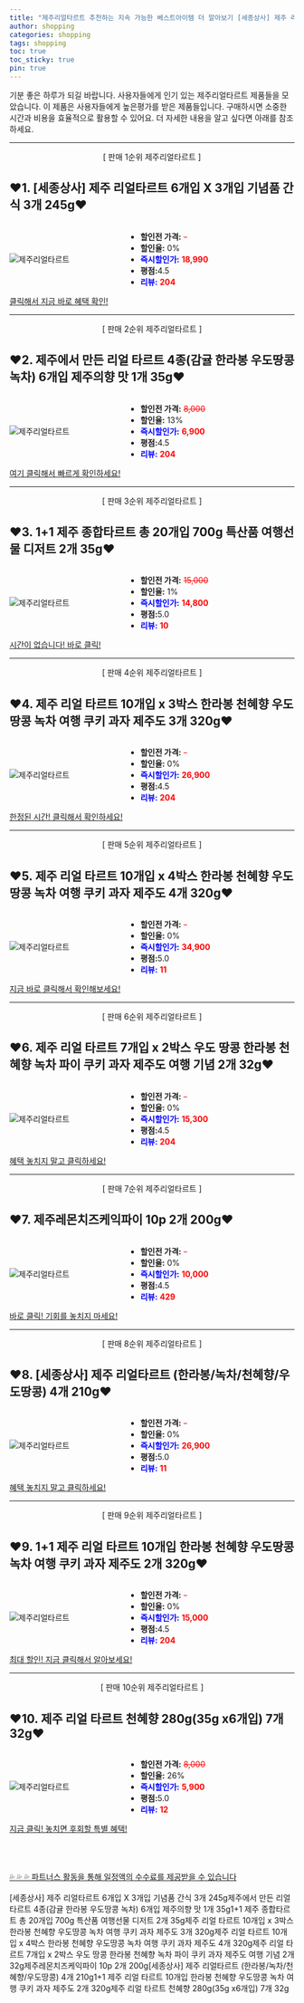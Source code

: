 ```yaml
---
title: "제주리얼타르트 추천하는 지속 가능한 베스트아이템 더 알아보기 [세종상사] 제주 리얼타르트 6개입 X"
author: shopping
categories: shopping
tags: shopping
toc: true
toc_sticky: true
pin: true
---
```

기분 좋은 하루가 되길 바랍니다. 사용자들에게 인기 있는 제주리얼타르트 제품들을 모았습니다. 이 제품은 사용자들에게 높은평가를 받은 제품들입니다. 구매하시면 소중한 시간과 비용을 효율적으로 활용할 수 있어요. 더 자세한 내용을 알고 싶다면 아래를 참조하세요.

---
<p class="toplist" style="margin: 0 auto; display: block; width: fit-content;">[ 판매 1순위 제주리얼타르트 ]</p>

<h2><strong>❤️1. [세종상사] 제주 리얼타르트 6개입 X 3개입 기념품 간식 3개 245g❤️</strong></h2>

<div style="display: flex; align-items: center;">
    <div style="flex: 0.4;">
        <img src="https://thumbnail9.coupangcdn.com/thumbnails/remote/230x230ex/image/vendor_inventory/8fbc/de7fa8e934c2b535d14d757d3a8892c4b2bd8ab6c222da43411126529bbb.jpg" alt="제주리얼타르트" style="max-width: 100%;">
    </div>
    <div style="flex: 0.6; margin-left: 10px;">
        <ul>
            <li><strong>할인전 가격:</strong> <del style="color: red;">-</del></li>
            <li><strong>할인율:</strong> 0%</li>
            <li><span style='color:blue'><strong>즉시할인가:</strong></span> <span style='color:red'><strong>18,990</strong></span></li>
            <li><strong>평점:</strong>4.5</li>
            <li><span style='color:blue'><strong>리뷰:</strong></span> <span style='color:red'><strong>204</strong></span></li>
        </ul>
    </div>
</div>
<div class="center">
    <a href="https://selin100587.github.io?lptag=AF9450613&subid=githubio&pageKey=6240748507&traceid=V0-153&itemId=14650946994&vendorItemId=85060769506" class="myButton">
        클릭해서 지금 바로 혜택 확인!
    </a>
</div>


---
<p class="toplist" style="margin: 0 auto; display: block; width: fit-content;">[ 판매 2순위 제주리얼타르트 ]</p>

<h2><strong>❤️2. 제주에서 만든 리얼 타르트 4종(감귤 한라봉 우도땅콩 녹차) 6개입 제주의향 맛 1개 35g❤️</strong></h2>

<div style="display: flex; align-items: center;">
    <div style="flex: 0.4;">
        <img src="https://thumbnail8.coupangcdn.com/thumbnails/remote/230x230ex/image/vendor_inventory/4ae6/b99803f18a592921d726770bd073f35aadd858e6f46fcf589ceb3e0aa96a.jpg" alt="제주리얼타르트" style="max-width: 100%;">
    </div>
    <div style="flex: 0.6; margin-left: 10px;">
        <ul>
            <li><strong>할인전 가격:</strong> <del style="color: red;">8,000</del></li>
            <li><strong>할인율:</strong> 13%</li>
            <li><span style='color:blue'><strong>즉시할인가:</strong></span> <span style='color:red'><strong>6,900</strong></span></li>
            <li><strong>평점:</strong>4.5</li>
            <li><span style='color:blue'><strong>리뷰:</strong></span> <span style='color:red'><strong>204</strong></span></li>
        </ul>
    </div>
</div>
<div class="center">
    <a href="https://selin100587.github.io?lptag=AF9450613&subid=githubio&pageKey=6240748507&traceid=V0-153&itemId=12595683443&vendorItemId=78686630769" class="myButton">
        여기 클릭해서 빠르게 확인하세요!
    </a>
</div>


---
<p class="toplist" style="margin: 0 auto; display: block; width: fit-content;">[ 판매 3순위 제주리얼타르트 ]</p>

<h2><strong>❤️3. 1+1 제주 종합타르트 총 20개입 700g 특산품 여행선물 디저트 2개 35g❤️</strong></h2>

<div style="display: flex; align-items: center;">
    <div style="flex: 0.4;">
        <img src="https://thumbnail6.coupangcdn.com/thumbnails/remote/230x230ex/image/vendor_inventory/2efb/1553714db681e8c8e55435df7e5f0f92a6f43a15b99bb5efe0376c23c6fc.png" alt="제주리얼타르트" style="max-width: 100%;">
    </div>
    <div style="flex: 0.6; margin-left: 10px;">
        <ul>
            <li><strong>할인전 가격:</strong> <del style="color: red;">15,000</del></li>
            <li><strong>할인율:</strong> 1%</li>
            <li><span style='color:blue'><strong>즉시할인가:</strong></span> <span style='color:red'><strong>14,800</strong></span></li>
            <li><strong>평점:</strong>5.0</li>
            <li><span style='color:blue'><strong>리뷰:</strong></span> <span style='color:red'><strong>10</strong></span></li>
        </ul>
    </div>
</div>
<div class="center">
    <a href="https://selin100587.github.io?lptag=AF9450613&subid=githubio&pageKey=7547381082&traceid=V0-153&itemId=19854231099&vendorItemId=86955358544" class="myButton">
        시간이 없습니다! 바로 클릭!
    </a>
</div>


---
<p class="toplist" style="margin: 0 auto; display: block; width: fit-content;">[ 판매 4순위 제주리얼타르트 ]</p>

<h2><strong>❤️4. 제주 리얼 타르트 10개입 x 3박스 한라봉 천혜향 우도땅콩 녹차 여행 쿠키 과자 제주도 3개 320g❤️</strong></h2>

<div style="display: flex; align-items: center;">
    <div style="flex: 0.4;">
        <img src="https://thumbnail7.coupangcdn.com/thumbnails/remote/230x230ex/image/vendor_inventory/8f97/5460d44353de85a93ac6e3b24e60cff2471a0962f532259acaed1f721b3c.jpg" alt="제주리얼타르트" style="max-width: 100%;">
    </div>
    <div style="flex: 0.6; margin-left: 10px;">
        <ul>
            <li><strong>할인전 가격:</strong> <del style="color: red;">-</del></li>
            <li><strong>할인율:</strong> 0%</li>
            <li><span style='color:blue'><strong>즉시할인가:</strong></span> <span style='color:red'><strong>26,900</strong></span></li>
            <li><strong>평점:</strong>4.5</li>
            <li><span style='color:blue'><strong>리뷰:</strong></span> <span style='color:red'><strong>204</strong></span></li>
        </ul>
    </div>
</div>
<div class="center">
    <a href="https://selin100587.github.io?lptag=AF9450613&subid=githubio&pageKey=6240748507&traceid=V0-153&itemId=21133358728&vendorItemId=88195065616" class="myButton">
        한정된 시간! 클릭해서 확인하세요!
    </a>
</div>


---
<p class="toplist" style="margin: 0 auto; display: block; width: fit-content;">[ 판매 5순위 제주리얼타르트 ]</p>

<h2><strong>❤️5. 제주 리얼 타르트 10개입 x 4박스 한라봉 천혜향 우도땅콩 녹차 여행 쿠키 과자 제주도 4개 320g❤️</strong></h2>

<div style="display: flex; align-items: center;">
    <div style="flex: 0.4;">
        <img src="https://thumbnail7.coupangcdn.com/thumbnails/remote/230x230ex/image/vendor_inventory/1e25/dc98662727d55461e5b4a39868d04437fd9b4b8582e6c083de8f07456cd6.jpg" alt="제주리얼타르트" style="max-width: 100%;">
    </div>
    <div style="flex: 0.6; margin-left: 10px;">
        <ul>
            <li><strong>할인전 가격:</strong> <del style="color: red;">-</del></li>
            <li><strong>할인율:</strong> 0%</li>
            <li><span style='color:blue'><strong>즉시할인가:</strong></span> <span style='color:red'><strong>34,900</strong></span></li>
            <li><strong>평점:</strong>5.0</li>
            <li><span style='color:blue'><strong>리뷰:</strong></span> <span style='color:red'><strong>11</strong></span></li>
        </ul>
    </div>
</div>
<div class="center">
    <a href="https://selin100587.github.io?lptag=AF9450613&subid=githubio&pageKey=8244739320&traceid=V0-153&itemId=21330828498&vendorItemId=88389385580" class="myButton">
        지금 바로 클릭해서 확인해보세요!
    </a>
</div>


---
<p class="toplist" style="margin: 0 auto; display: block; width: fit-content;">[ 판매 6순위 제주리얼타르트 ]</p>

<h2><strong>❤️6. 제주 리얼 타르트 7개입 x 2박스 우도 땅콩 한라봉 천혜향 녹차 파이 쿠키 과자 제주도 여행 기념 2개 32g❤️</strong></h2>

<div style="display: flex; align-items: center;">
    <div style="flex: 0.4;">
        <img src="https://thumbnail10.coupangcdn.com/thumbnails/remote/230x230ex/image/vendor_inventory/1f50/897ac52e6b94aaab72baf52605cd6f098960d86049688633b4e489c1ea89.jpg" alt="제주리얼타르트" style="max-width: 100%;">
    </div>
    <div style="flex: 0.6; margin-left: 10px;">
        <ul>
            <li><strong>할인전 가격:</strong> <del style="color: red;">-</del></li>
            <li><strong>할인율:</strong> 0%</li>
            <li><span style='color:blue'><strong>즉시할인가:</strong></span> <span style='color:red'><strong>15,300</strong></span></li>
            <li><strong>평점:</strong>4.5</li>
            <li><span style='color:blue'><strong>리뷰:</strong></span> <span style='color:red'><strong>204</strong></span></li>
        </ul>
    </div>
</div>
<div class="center">
    <a href="https://selin100587.github.io?lptag=AF9450613&subid=githubio&pageKey=6240748507&traceid=V0-153&itemId=22459629090&vendorItemId=89502843330" class="myButton">
        혜택 놓치지 말고 클릭하세요!
    </a>
</div>


---
<p class="toplist" style="margin: 0 auto; display: block; width: fit-content;">[ 판매 7순위 제주리얼타르트 ]</p>

<h2><strong>❤️7. 제주레몬치즈케익파이 10p 2개 200g❤️</strong></h2>

<div style="display: flex; align-items: center;">
    <div style="flex: 0.4;">
        <img src="https://thumbnail7.coupangcdn.com/thumbnails/remote/230x230ex/image/retail/images/4a82e799-e408-4b1e-8802-3fb005a2b27a1356183808340134371.png" alt="제주리얼타르트" style="max-width: 100%;">
    </div>
    <div style="flex: 0.6; margin-left: 10px;">
        <ul>
            <li><strong>할인전 가격:</strong> <del style="color: red;">-</del></li>
            <li><strong>할인율:</strong> 0%</li>
            <li><span style='color:blue'><strong>즉시할인가:</strong></span> <span style='color:red'><strong>10,000</strong></span></li>
            <li><strong>평점:</strong>4.5</li>
            <li><span style='color:blue'><strong>리뷰:</strong></span> <span style='color:red'><strong>429</strong></span></li>
        </ul>
    </div>
</div>
<div class="center">
    <a href="https://selin100587.github.io?lptag=AF9450613&subid=githubio&pageKey=6627316658&traceid=V0-153&itemId=15093882941&vendorItemId=85950835926" class="myButton">
        바로 클릭! 기회를 놓치지 마세요!
    </a>
</div>


---
<p class="toplist" style="margin: 0 auto; display: block; width: fit-content;">[ 판매 8순위 제주리얼타르트 ]</p>

<h2><strong>❤️8. [세종상사] 제주 리얼타르트 (한라봉/녹차/천혜향/우도땅콩) 4개 210g❤️</strong></h2>

<div style="display: flex; align-items: center;">
    <div style="flex: 0.4;">
        <img src="https://thumbnail9.coupangcdn.com/thumbnails/remote/230x230ex/image/vendor_inventory/f814/af3cc3d3aaccbe63cdeb573143d76caede984557932a236586a66c7781a1.jpg" alt="제주리얼타르트" style="max-width: 100%;">
    </div>
    <div style="flex: 0.6; margin-left: 10px;">
        <ul>
            <li><strong>할인전 가격:</strong> <del style="color: red;">-</del></li>
            <li><strong>할인율:</strong> 0%</li>
            <li><span style='color:blue'><strong>즉시할인가:</strong></span> <span style='color:red'><strong>26,900</strong></span></li>
            <li><strong>평점:</strong>5.0</li>
            <li><span style='color:blue'><strong>리뷰:</strong></span> <span style='color:red'><strong>11</strong></span></li>
        </ul>
    </div>
</div>
<div class="center">
    <a href="https://selin100587.github.io?lptag=AF9450613&subid=githubio&pageKey=8244739320&traceid=V0-153&itemId=14650853201&vendorItemId=85349298468" class="myButton">
        혜택 놓치지 말고 클릭하세요!
    </a>
</div>


---
<p class="toplist" style="margin: 0 auto; display: block; width: fit-content;">[ 판매 9순위 제주리얼타르트 ]</p>

<h2><strong>❤️9. 1+1 제주 리얼 타르트 10개입 한라봉 천혜향 우도땅콩 녹차 여행 쿠키 과자 제주도 2개 320g❤️</strong></h2>

<div style="display: flex; align-items: center;">
    <div style="flex: 0.4;">
        <img src="https://thumbnail9.coupangcdn.com/thumbnails/remote/230x230ex/image/vendor_inventory/028f/da23a148557d91516d8d6106f8e0170e2ca872109a84581c022d39b1d54a.jpg" alt="제주리얼타르트" style="max-width: 100%;">
    </div>
    <div style="flex: 0.6; margin-left: 10px;">
        <ul>
            <li><strong>할인전 가격:</strong> <del style="color: red;">-</del></li>
            <li><strong>할인율:</strong> 0%</li>
            <li><span style='color:blue'><strong>즉시할인가:</strong></span> <span style='color:red'><strong>15,000</strong></span></li>
            <li><strong>평점:</strong>4.5</li>
            <li><span style='color:blue'><strong>리뷰:</strong></span> <span style='color:red'><strong>204</strong></span></li>
        </ul>
    </div>
</div>
<div class="center">
    <a href="https://selin100587.github.io?lptag=AF9450613&subid=githubio&pageKey=6240748507&traceid=V0-153&itemId=21330792734&vendorItemId=88389350333" class="myButton">
        최대 할인! 지금 클릭해서 알아보세요!
    </a>
</div>


---
<p class="toplist" style="margin: 0 auto; display: block; width: fit-content;">[ 판매 10순위 제주리얼타르트 ]</p>

<h2><strong>❤️10. 제주 리얼 타르트 천혜향 280g(35g x6개입) 7개 32g❤️</strong></h2>

<div style="display: flex; align-items: center;">
    <div style="flex: 0.4;">
        <img src="https://thumbnail9.coupangcdn.com/thumbnails/remote/230x230ex/image/vendor_inventory/6b31/a9ba64c5c3d2717645515918c2aca7c9e960accbdf73364ea419f34a6df4.png" alt="제주리얼타르트" style="max-width: 100%;">
    </div>
    <div style="flex: 0.6; margin-left: 10px;">
        <ul>
            <li><strong>할인전 가격:</strong> <del style="color: red;">8,000</del></li>
            <li><strong>할인율:</strong> 26%</li>
            <li><span style='color:blue'><strong>즉시할인가:</strong></span> <span style='color:red'><strong>5,900</strong></span></li>
            <li><strong>평점:</strong>5.0</li>
            <li><span style='color:blue'><strong>리뷰:</strong></span> <span style='color:red'><strong>12</strong></span></li>
        </ul>
    </div>
</div>
<div class="center">
    <a href="https://selin100587.github.io?lptag=AF9450613&subid=githubio&pageKey=7802149140&traceid=V0-153&itemId=9582662793&vendorItemId=78687398409" class="myButton">
        지금 클릭! 놓치면 후회할 특별 혜택!
    </a>
</div>

<br><br><br>[💦 💦 💦 파트너스 활동을 통해 일정액의 수수료를 제공받을 수 있습니다](https://link.coupang.com/a/bcpT2c)<br><br>[세종상사] 제주 리얼타르트 6개입 X 3개입 기념품 간식 3개 245g제주에서 만든 리얼 타르트 4종(감귤 한라봉 우도땅콩 녹차) 6개입 제주의향 맛 1개 35g1+1 제주 종합타르트 총 20개입 700g 특산품 여행선물 디저트 2개 35g제주 리얼 타르트 10개입 x 3박스 한라봉 천혜향 우도땅콩 녹차 여행 쿠키 과자 제주도 3개 320g제주 리얼 타르트 10개입 x 4박스 한라봉 천혜향 우도땅콩 녹차 여행 쿠키 과자 제주도 4개 320g제주 리얼 타르트 7개입 x 2박스 우도 땅콩 한라봉 천혜향 녹차 파이 쿠키 과자 제주도 여행 기념 2개 32g제주레몬치즈케익파이 10p 2개 200g[세종상사] 제주 리얼타르트 (한라봉/녹차/천혜향/우도땅콩) 4개 210g1+1 제주 리얼 타르트 10개입 한라봉 천혜향 우도땅콩 녹차 여행 쿠키 과자 제주도 2개 320g제주 리얼 타르트 천혜향 280g(35g x6개입) 7개 32g
